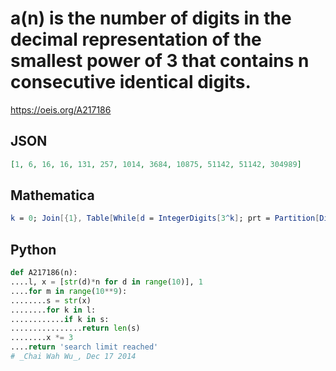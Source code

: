 # a\(n\) is the number of digits in the decimal representation of the smallest power of 3 that contains n consecutive identical digits\.
https://oeis.org/A217186
## JSON
```JSON
[1, 6, 16, 16, 131, 257, 1014, 3684, 10875, 51142, 51142, 304989]
```
## Mathematica
```Mathematica
k = 0; Join[{1}, Table[While[d = IntegerDigits[3^k]; prt = Partition[Differences[d], n - 1, 1]; ! MemberQ[prt, Table[0, {n - 1}]], k++]; Length[d], {n, 2, 8}]] (* _T. D. Noe_, Oct 03 2012 *)
```
## Python
```Python
def A217186(n):
....l, x = [str(d)*n for d in range(10)], 1
....for m in range(10**9):
........s = str(x)
........for k in l:
............if k in s:
................return len(s)
........x *= 3
....return 'search limit reached'
# _Chai Wah Wu_, Dec 17 2014
```
